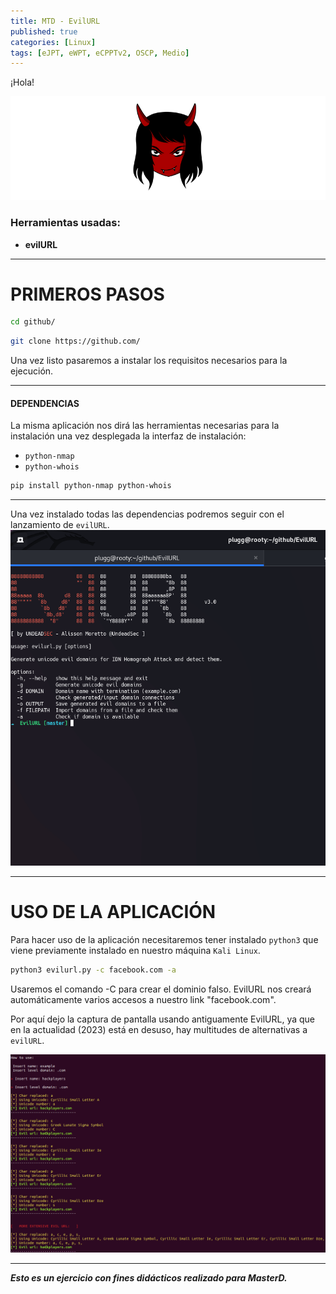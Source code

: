 ```yaml
---
title: MTD - EvilURL
published: true
categories: [Linux]
tags: [eJPT, eWPT, eCPPTv2, OSCP, Medio]
---
```



¡Hola! 


<img src="/assets/HTB/AndroidAP/INICIO.png">

### Herramientas usadas: 
- **evilURL**


* * *

# PRIMEROS PASOS


```bash 
cd github/
```
```bash
git clone https://github.com/
```

Una vez listo pasaremos a instalar los requisitos necesarios para la ejecución.

* * * 

#### DEPENDENCIAS
La misma aplicación nos dirá las herramientas necesarias para la instalación una vez desplegada la interfaz de instalación:

* `python-nmap`
* `python-whois`

```bash
pip install python-nmap python-whois
```

* * *
Una vez instalado todas las dependencias podremos seguir con el lanzamiento de `evilURL`.
<img src="/assets/HTB/EvilURL/inicio.png">


* * *
# USO DE LA APLICACIÓN
Para hacer uso de la aplicación necesitaremos tener instalado `python3` que viene previamente instalado en nuestro máquina `Kali Linux`.


```bash
python3 evilurl.py -c facebook.com -a
```
Usaremos el comando -C para crear el dominio falso. EvilURL nos creará automáticamente varios accesos a nuestro link "facebook.com".

Por aquí dejo la captura de pantalla usando antiguamente EvilURL, ya que en la actualidad (2023) está en desuso, hay multitudes de alternativas a `evilURL`.

<img src="/assets/HTB/EvilURL/uso.png">







* * *

*__Esto es un ejercicio con fines didácticos realizado para MasterD.__*



